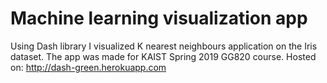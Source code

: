 # Machine learning visualization app
Using Dash library I visualized K nearest neighbours application on the Iris dataset. The app was made for KAIST Spring 2019 GG820 course.
Hosted on:
http://dash-green.herokuapp.com
